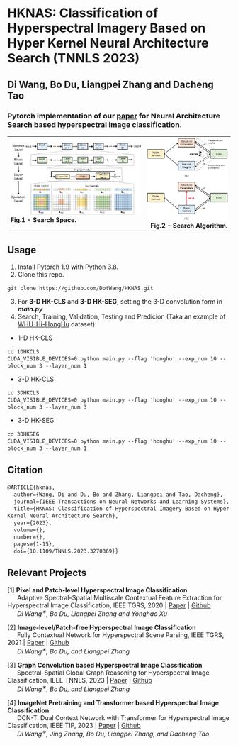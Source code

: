 # HKNAS: Classification of Hyperspectral Imagery Based on Hyper Kernel Neural Architecture Search (TNNLS 2023)

## Di Wang, Bo Du, Liangpei Zhang and Dacheng Tao

### Pytorch implementation of our [paper](https://ieeexplore.ieee.org/document/10159237) for Neural Architecture Search based hyperspectral image classification.

<table>
<tr>
<td><img src=Figs/space.png width=565>
<br> 
<figcaption align = "left"><b>Fig.1 - Search Space. </b></figcaption></td>
<td><img src=Figs/algorithm.png width=300>
<br> 
<figcaption align = "right"><b>Fig.2 - Search Algorithm. </b></figcaption> </td>
</tr>
</table>

## Usage
1. Install Pytorch 1.9 with Python 3.8.
2. Clone this repo.
```
git clone https://github.com/DotWang/HKNAS.git
```
3. For **3-D HK-CLS** and **3-D HK-SEG**, setting the 3-D convolution form in ***main.py***
4. Search, Training, Validation, Testing and Predicion (Taka an example of [WHU-Hi-HongHu](http://rsidea.whu.edu.cn/resource_WHUHi_sharing.htm) dataset):

- 1-D HK-CLS

```
cd 1DHKCLS
CUDA_VISIBLE_DEVICES=0 python main.py --flag 'honghu' --exp_num 10 --block_num 3 --layer_num 1
```

- 3-D HK-CLS

```
cd 3DHKCLS
CUDA_VISIBLE_DEVICES=0 python main.py --flag 'honghu' --exp_num 10 --block_num 3 --layer_num 3
```

- 3-D HK-SEG

```
cd 3DHKSEG
CUDA_VISIBLE_DEVICES=0 python main.py --flag 'honghu' --exp_num 10 --block_num 3 --layer_num 1
```

## Citation

```
@ARTICLE{hknas,
  author={Wang, Di and Du, Bo and Zhang, Liangpei and Tao, Dacheng},
  journal={IEEE Transactions on Neural Networks and Learning Systems}, 
  title={HKNAS: Classification of Hyperspectral Imagery Based on Hyper Kernel Neural Architecture Search}, 
  year={2023},
  volume={},
  number={},
  pages={1-15},
  doi={10.1109/TNNLS.2023.3270369}}

```

## Relevant Projects
[1] <strong> Pixel and Patch-level Hyperspectral Image Classification </strong> 
<br> &ensp; &ensp; Adaptive Spectral–Spatial Multiscale Contextual Feature Extraction for Hyperspectral Image Classification, IEEE TGRS, 2020 | [Paper](https://ieeexplore.ieee.org/document/9121743/) | [Github](https://github.com/DotWang/ASSMN)
<br> <em> &ensp; &ensp;  Di Wang<sup>&#8727;</sup>, Bo Du, Liangpei Zhang and Yonghao Xu</em>

[2] <strong> Image-level/Patch-free Hyperspectral Image Classification </strong> 
<br> &ensp; &ensp; Fully Contextual Network for Hyperspectral Scene Parsing, IEEE TGRS, 2021 | [Paper](https://ieeexplore.ieee.org/document/9347487) | [Github](https://github.com/DotWang/FullyContNet)
 <br><em> &ensp; &ensp; Di Wang<sup>&#8727;</sup>, Bo Du, and Liangpei Zhang</em>
 
[3] <strong> Graph Convolution based Hyperspectral Image Classification </strong> 
<br> &ensp; &ensp; Spectral-Spatial Global Graph Reasoning for Hyperspectral Image Classification, IEEE TNNLS, 2023 | [Paper](https://ieeexplore.ieee.org/document/10114988) | [Github](https://github.com/DotWang/SSGRN)
 <br><em> &ensp; &ensp; Di Wang<sup>&#8727;</sup>, Bo Du, and Liangpei Zhang</em>

[4] <strong> ImageNet Pretraining and Transformer based Hyperspectral Image Classification </strong> 
<br> &ensp; &ensp; DCN-T: Dual Context Network with Transformer for Hyperspectral Image Classification, IEEE TIP, 2023 | [Paper](https://ieeexplore.ieee.org/document/10112639) | [Github](https://github.com/DotWang/DCN-T)
 <br><em> &ensp; &ensp; Di Wang<sup>&#8727;</sup>, Jing Zhang, Bo Du, Liangpei Zhang, and Dacheng Tao</em>

